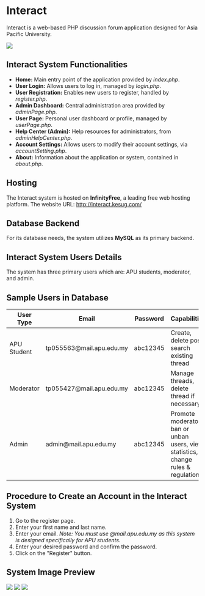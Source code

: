 <h1>Interact</h1>
<p>Interact is a web-based PHP discussion forum application designed for Asia Pacific University.</p>
<img src="https://github-production-user-asset-6210df.s3.amazonaws.com/77265089/266801158-3d862ac0-dc57-4db8-8c89-dec9d5051e60.png"/>

<h2>Interact System Functionalities</h2>
<ul>
    <li><strong>Home:</strong> Main entry point of the application provided by <em>index.php</em>.</li>
    <li><strong>User Login:</strong> Allows users to log in, managed by <em>login.php</em>.</li>
    <li><strong>User Registration:</strong> Enables new users to register, handled by <em>register.php</em>.</li>
    <li><strong>Admin Dashboard:</strong> Central administration area provided by <em>adminPage.php</em>.</li>
    <li><strong>User Page:</strong> Personal user dashboard or profile, managed by <em>userPage.php</em>.</li>
    <li><strong>Help Center (Admin):</strong> Help resources for administrators, from <em>adminHelpCenter.php</em>.</li>
    <li><strong>Account Settings:</strong> Allows users to modify their account settings, via <em>accountSetting.php</em>.</li>
    <li><strong>About:</strong> Information about the application or system, contained in <em>about.php</em>.</li>
    <!-- You can continue describing other PHP pages here -->
</ul>

<h2>Hosting</h2>
<p>The Interact system is hosted on <strong>InfinityFree</strong>, a leading free web hosting platform. The website URL: <a href="https://interact.kesug.com/">http://interact.kesug.com/</a></p>

<h2>Database Backend</h2>
<p>For its database needs, the system utilizes <strong>MySQL</strong> as its primary backend.</p>

<h2>Interact System Users Details</h2>
<p>The system has three primary users which are: APU students, moderator, and admin.</p>

<h2>Sample Users in Database</h2>
<table>
    <thead>
        <tr>
            <th>User Type</th>
            <th>Email</th>
            <th>Password</th>
            <th>Capabilities</th>
        </tr>
    </thead>
    <tbody>
        <tr>
            <td>APU Student</td>
            <td>tp055563@mail.apu.edu.my</td>
            <td>abc12345</td>
            <td>Create, delete post, search existing thread</td>
        </tr>
        <tr>
            <td>Moderator</td>
            <td>tp055427@mail.apu.edu.my</td>
            <td>abc12345</td>
            <td>Manage threads, delete thread if necessary</td>
        </tr>
        <tr>
            <td>Admin</td>
            <td>admin@mail.apu.edu.my</td>
            <td>abc12345</td>
            <td>Promote moderator, ban or unban users, view statistics, change rules & regulations</td>
        </tr>
    </tbody>
</table>

<h2>Procedure to Create an Account in the Interact System</h2>
<ol>
    <li>Go to the register page.</li>
    <li>Enter your first name and last name.</li>
    <li>Enter your email. <em>Note: You must use @mail.apu.edu.my as this system is designed specifically for APU students.</em></li>
    <li>Enter your desired password and confirm the password.</li>
    <li>Click on the "Register" button.</li>
</ol>

<h2>System Image Preview</h2>
<img src="https://github-production-user-asset-6210df.s3.amazonaws.com/77265089/266801771-8014b46f-0d32-4276-b54e-73d94b33462a.png" />
<img src="https://github-production-user-asset-6210df.s3.amazonaws.com/77265089/266801785-6bd2e878-74f1-4453-8082-5a4314c0a6d6.png" />
<img src="https://github-production-user-asset-6210df.s3.amazonaws.com/77265089/266801902-88d61127-fda2-4f66-a524-c0061cb59599.png" />




